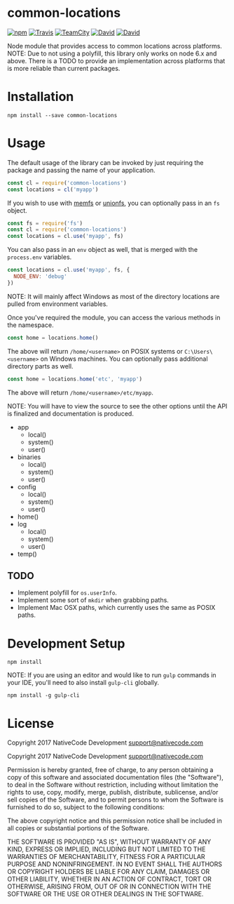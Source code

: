# common-locations

[![npm](https://img.shields.io/npm/v/common-locations.svg?style=flat-square)](https://www.npmjs.com/package/common-locations)
[![Travis](https://img.shields.io/travis/nativecode-dev/common-locations.svg?style=flat-square&label=travis)](https://travis-ci.org/nativecode-dev/common-locations)
[![TeamCity](https://img.shields.io/teamcity/https/build.nativecode.com/s/commonlocations_continuous.svg?style=flat-square&lbabel=teamcity)](https://build.nativecode.com/viewType.html?buildTypeId=commonlocations_continuous&guest=1)
[![David](https://img.shields.io/david/nativecode-dev/common-locations.svg?style=flat-square&label=deps)](https://www.npmjs.com/package/common-locations)
[![David](https://img.shields.io/david/dev/nativecode-dev/common-locations.svg?style=flat-square&label=devdeps)](https://www.npmjs.com/package/common-locations)

Node module that provides access to common locations across platforms.
NOTE: Due to not using a polyfill, this library only works on node 6.x and above. There is a TODO to provide
an implementation across platforms that is more reliable than current packages.

# Installation
```
npm install --save common-locations
```

# Usage

The default usage of the library can be invoked by just requiring the package
and passing the name of your application.
```javascript
const cl = require('common-locations')
const locations = cl('myapp')
```

If you wish to use with [memfs](https://www.npmjs.com/package/memfs) or
[unionfs](https://www.npmjs.com/package/unionfs), you can optionally pass in an
`fs` object.
```javascript
const fs = require('fs')
const cl = require('common-locations')
const locations = cl.use('myapp', fs)
```

You can also pass in an `env` object as well, that is merged with the `process.env`
variables.
```javascript
const locations = cl.use('myapp', fs, {
  NODE_ENV: 'debug'
})
```

NOTE: It will mainly affect Windows as most of the directory locations are pulled
from environment variables.

Once you've required the module, you can access the various methods in the namespace.
```javascript
const home = locations.home()
```

The above will return `/home/<username>` on POSIX systems or `C:\Users\<username>` on
Windows machines. You can optionally pass additional directory parts as well.
```javascript
const home = locations.home('etc', 'myapp')
```

The above will return `/home/<username>/etc/myapp`.

NOTE: You will have to view the source to see the other options until the API is finalized
and documentation is produced.

- app
    - local()
    - system()
    - user()
- binaries
    - local()
    - system()
    - user()
- config
    - local()
    - system()
    - user()
- home()
- log
    - local()
    - system()
    - user()
- temp()

## TODO
- Implement polyfill for `os.userInfo`.
- Implement some sort of `mkdir` when grabbing paths.
- Implement Mac OSX paths, which currently uses the same as POSIX paths.

# Development Setup
```
npm install
```

NOTE: If you are using an editor and would like to run `gulp` commands in your IDE,
you'll need to also install `gulp-cli` globally.
```
npm install -g gulp-cli
```

# License
Copyright 2017 NativeCode Development <support@nativecode.com>

Copyright 2017 NativeCode Development <support@nativecode.com>

Permission is hereby granted, free of charge, to any person obtaining a copy of this software and associated
documentation files (the "Software"), to deal in the Software without restriction, including without
limitation the rights to use, copy, modify, merge, publish, distribute, sublicense, and/or sell copies of the
Software, and to permit persons to whom the Software is furnished to do so, subject to the following
conditions:

The above copyright notice and this permission notice shall be included in all copies or substantial portions
of the Software.

THE SOFTWARE IS PROVIDED "AS IS", WITHOUT WARRANTY OF ANY KIND, EXPRESS OR IMPLIED, INCLUDING BUT NOT LIMITED
TO THE WARRANTIES OF MERCHANTABILITY, FITNESS FOR A PARTICULAR PURPOSE AND NONINFRINGEMENT. IN NO EVENT SHALL
THE AUTHORS OR COPYRIGHT HOLDERS BE LIABLE FOR ANY CLAIM, DAMAGES OR OTHER LIABILITY, WHETHER IN AN ACTION OF
CONTRACT, TORT OR OTHERWISE, ARISING FROM, OUT OF OR IN CONNECTION WITH THE SOFTWARE OR THE USE OR OTHER
DEALINGS IN THE SOFTWARE.
